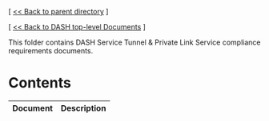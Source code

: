 [ [ << Back to parent directory](../README.md) ]

[ [ << Back to DASH top-level Documents](../../README.md#contents) ]

This folder contains DASH Service Tunnel & Private Link Service compliance requirements documents.

# Contents

| Document                                               | Description                                |
| ------------------------------------------------------ | ------------------------------------------ |
